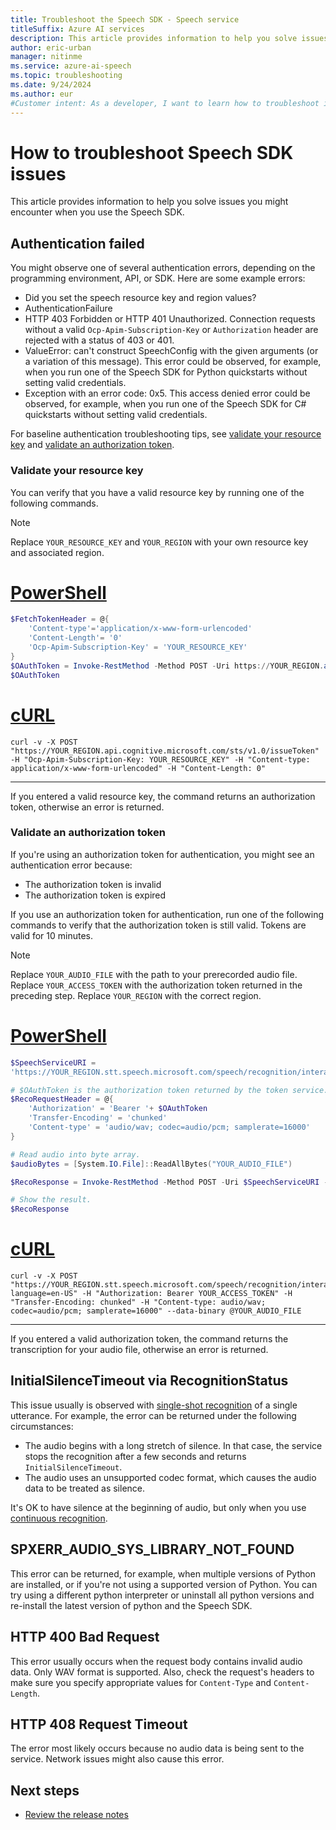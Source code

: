 ```yaml
---
title: Troubleshoot the Speech SDK - Speech service
titleSuffix: Azure AI services
description: This article provides information to help you solve issues you might encounter when you use the Speech SDK.
author: eric-urban
manager: nitinme
ms.service: azure-ai-speech
ms.topic: troubleshooting
ms.date: 9/24/2024
ms.author: eur
#Customer intent: As a developer, I want to learn how to troubleshoot issues with the Speech SDK.
---
```


# How to troubleshoot Speech SDK issues

This article provides information to help you solve issues you might encounter when you use the Speech SDK.

## Authentication failed

You might observe one of several authentication errors, depending on the programming environment, API, or SDK. Here are some example errors:
- Did you set the speech resource key and region values? 
- AuthenticationFailure
- HTTP 403 Forbidden or HTTP 401 Unauthorized. Connection requests without a valid `Ocp-Apim-Subscription-Key` or `Authorization` header are rejected with a status of 403 or 401.
- ValueError: can't construct SpeechConfig with the given arguments (or a variation of this message). This error could be observed, for example, when you run one of the Speech SDK for Python quickstarts without setting valid credentials. 
- Exception with an error code: 0x5. This access denied error could be observed, for example, when you run one of the Speech SDK for C# quickstarts without setting valid credentials.

For baseline authentication troubleshooting tips, see [validate your resource key](#validate-your-resource-key) and [validate an authorization token](#validate-an-authorization-token). 

### Validate your resource key

You can verify that you have a valid resource key by running one of the following commands.

> [!NOTE]
> Replace `YOUR_RESOURCE_KEY` and `YOUR_REGION` with your own resource key and associated region.

# [PowerShell](#tab/powershell)

```powershell
$FetchTokenHeader = @{
    'Content-type'='application/x-www-form-urlencoded'
    'Content-Length'= '0'
    'Ocp-Apim-Subscription-Key' = 'YOUR_RESOURCE_KEY'
}
$OAuthToken = Invoke-RestMethod -Method POST -Uri https://YOUR_REGION.api.cognitive.microsoft.com/sts/v1.0/issueToken -Headers $FetchTokenHeader
$OAuthToken
```

# [cURL](#tab/curl)

```
curl -v -X POST "https://YOUR_REGION.api.cognitive.microsoft.com/sts/v1.0/issueToken" -H "Ocp-Apim-Subscription-Key: YOUR_RESOURCE_KEY" -H "Content-type: application/x-www-form-urlencoded" -H "Content-Length: 0"
```

---

If you entered a valid resource key, the command returns an authorization token, otherwise an error is returned.

### Validate an authorization token

If you're using an authorization token for authentication, you might see an authentication error because:
- The authorization token is invalid
- The authorization token is expired

If you use an authorization token for authentication, run one of the following commands to verify that the authorization token is still valid. Tokens are valid for 10 minutes.

> [!NOTE]
> Replace `YOUR_AUDIO_FILE` with the path to your prerecorded audio file. Replace `YOUR_ACCESS_TOKEN` with the authorization token returned in the preceding step. Replace `YOUR_REGION` with the correct region.

# [PowerShell](#tab/powershell)

```powershell
$SpeechServiceURI =
'https://YOUR_REGION.stt.speech.microsoft.com/speech/recognition/interactive/cognitiveservices/v1?language=en-US'

# $OAuthToken is the authorization token returned by the token service.
$RecoRequestHeader = @{
    'Authorization' = 'Bearer '+ $OAuthToken
    'Transfer-Encoding' = 'chunked'
    'Content-type' = 'audio/wav; codec=audio/pcm; samplerate=16000'
}

# Read audio into byte array.
$audioBytes = [System.IO.File]::ReadAllBytes("YOUR_AUDIO_FILE")

$RecoResponse = Invoke-RestMethod -Method POST -Uri $SpeechServiceURI -Headers $RecoRequestHeader -Body $audioBytes

# Show the result.
$RecoResponse
```

# [cURL](#tab/curl)

```
curl -v -X POST "https://YOUR_REGION.stt.speech.microsoft.com/speech/recognition/interactive/cognitiveservices/v1?language=en-US" -H "Authorization: Bearer YOUR_ACCESS_TOKEN" -H "Transfer-Encoding: chunked" -H "Content-type: audio/wav; codec=audio/pcm; samplerate=16000" --data-binary @YOUR_AUDIO_FILE
```

---

If you entered a valid authorization token, the command returns the transcription for your audio file, otherwise an error is returned.


## InitialSilenceTimeout via RecognitionStatus

This issue usually is observed with [single-shot recognition](./how-to-recognize-speech.md#single-shot-recognition) of a single utterance. For example, the error can be returned under the following circumstances:

* The audio begins with a long stretch of silence. In that case, the service stops the recognition after a few seconds and returns `InitialSilenceTimeout`.
* The audio uses an unsupported codec format, which causes the audio data to be treated as silence.

It's OK to have silence at the beginning of audio, but only when you use [continuous recognition](./how-to-recognize-speech.md#continuous-recognition).

## SPXERR_AUDIO_SYS_LIBRARY_NOT_FOUND

This error can be returned, for example, when multiple versions of Python are installed, or if you're not using a supported version of Python. You can try using a different python interpreter or uninstall all python versions and re-install the latest version of python and the Speech SDK.

## HTTP 400 Bad Request

This error usually occurs when the request body contains invalid audio data. Only WAV format is supported. Also, check the request's headers to make sure you specify appropriate values for `Content-Type` and `Content-Length`.

## HTTP 408 Request Timeout

The error most likely occurs because no audio data is being sent to the service. Network issues might also cause this error.

## Next steps

* [Review the release notes](releasenotes.md)
